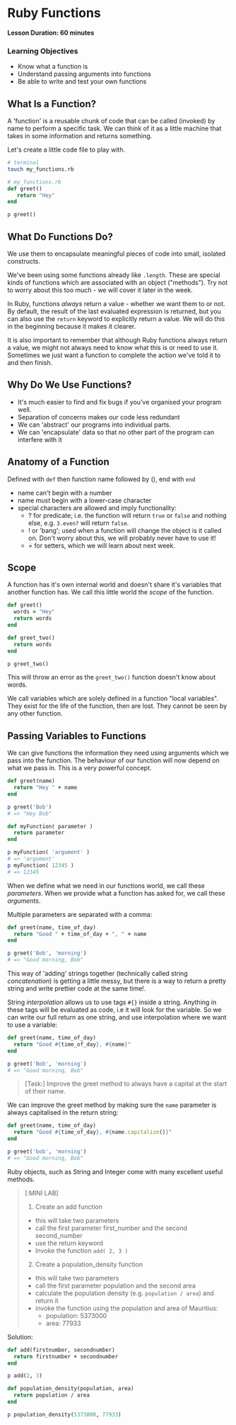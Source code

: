 # Ruby Functions

**Lesson Duration: 60 minutes**

### Learning Objectives

* Know what a function is
* Understand passing arguments into functions
* Be able to write and test your own functions

## What Is a Function?

A 'function' is a reusable chunk of code that can be called (invoked) by name to perform a specific task. We can think of it as a little machine that takes in some information and returns something.

Let's create a little code file to play with.

```bash
# terminal
touch my_functions.rb
```

```ruby
# my_functions.rb
def greet()
   return "Hey"
end

p greet()
```

## What Do Functions Do?

We use them to encapsulate meaningful pieces of code into small, isolated constructs.

We've been using some functions already like `.length`. These are special kinds of functions which are associated with an object ("methods"). Try not to worry about this too much - we will cover it later in the week.

In Ruby, functions _always_ return a value - whether we want them to or not. By default, the result of the last evaluated expression is returned, but you can also use the `return` keyword to explicitly return a value. We will do this in the beginning because it makes it clearer.

It is also important to remember that although Ruby functions always return a value, we might not always need to know what this is or need to use it. Sometimes we just want a function to complete the action we've told it to and then finish.

## Why Do We Use Functions?

* It's much easier to find and fix bugs if you've organised your program well.
* Separation of concerns makes our code less redundant
* We can 'abstract' our programs into individual parts.
* We can 'encapsulate' data so that no other part of the program can interfere with it

## Anatomy of a Function

Defined with `def` then function name followed by (), end with `end`

* name can't begin with a number
* name _must_ begin with a lower-case character
* special characters are allowed and imply functionality:
  * ? for predicate; i.e. the function will return `true` or `false` and nothing else, e.g. `3.even?` will return `false`.
  * ! or 'bang'; used when a function will change the object is it called on. Don't worry about this, we will probably never have to use it!
  * = for setters, which we will learn about next week.

## Scope

A function has it's own internal world and doesn't share it's variables that another function has. We call this little world the _scope_ of the function.

```ruby
def greet()
  words = "Hey"
  return words
end

def greet_two()
  return words
end

p greet_two()
```

This will throw an error as the `greet_two()` function doesn't know about words.

We call variables which are solely defined in a function "local variables". They exist for the life of the function, then are lost. They cannot be seen by any other function.

## Passing Variables to Functions

We can give functions the information they need using arguments which we pass into the function. The behaviour of our function will now depend on what we pass in. This is a very powerful concept.

```ruby
def greet(name)
  return "Hey " + name
end

p greet('Bob')
# => "Hey Bob"

def myFunction( parameter )
  return parameter
end

p myFunction( 'argument' )
# => 'argument'
p myFunction( 12345 )
# => 12345
```

When we define what we need in our functions world, we call these _parameters_. When we provide what a function has asked for, we call these _arguments_.

Multiple parameters are separated with a comma:

```ruby
def greet(name, time_of_day)
  return "Good " + time_of_day + ", " + name
end

p greet('Bob', 'morning')
# => "Good morning, Bob"
```

This way of 'adding' strings together (technically called string _concatenation_) is getting a little messy, but there is a way to return a pretty string and write prettier code at the same time!.

String _interpolation_ allows us to use tags `#{}` inside a string. Anything in these tags will be evaluated as code, i.e it will look for the variable. So we can write our full return as one string, and use interpolation where we want to use a variable:

```ruby
def greet(name, time_of_day)
  return "Good #{time_of_day}, #{name}"
end

p greet('Bob', 'morning')
# => "Good morning, Bob"
```

> [Task:] Improve the greet method to always have a capital at the start of their name.

We can improve the greet method by making sure the `name` parameter is always capitalised in the return string:

```ruby
def greet(name, time_of_day)
  return "Good #{time_of_day}, #{name.capitalize()}"
end

p greet('bob', 'morning')
# => "Good morning, Bob"
```

Ruby objects, such as String and Integer come with many excellent useful methods.

> [:MINI LAB]
>
> 1.  Create an add function
>
> * this will take two parameters
> * call the first parameter first_number and the second second_number
> * use the return keyword
> * Invoke the function `add( 2, 3 )`
>
> 2.  Create a population_density function
>
> * this will take two parameters
> * call the first parameter population and the second area
> * calculate the population density (e.g. `population / area`) and return it
> * invoke the function using the population and area of Mauritius:
>   * population: 5373000
>   * area: 77933

Solution:

```ruby
def add(firstnumber, secondnumber)
  return firstnumber + secondnumber
end

p add(2, 3)
```

```ruby
def population_density(population, area)
  return population / area
end

p population_density(5373000, 77933)
```

